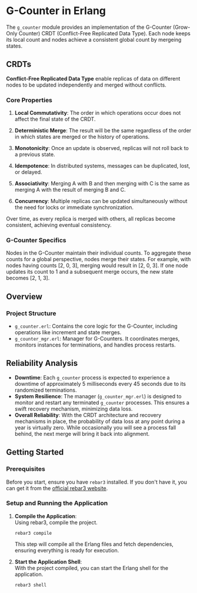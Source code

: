 # G-Counter in Erlang

The `g_counter` module provides an implementation of the G-Counter (Grow-Only Counter) CRDT (Conflict-Free Replicated Data Type). Each node keeps its local count and nodes achieve a consistent global count by mergeing states.

## CRDTs

**Conflict-Free Replicated Data Type** enable replicas of data on different nodes to be updated independently and merged without conflicts.

### Core Properties

1. **Local Commutativity**: The order in which operations occur does not affect the final state of the CRDT.

2. **Deterministic Merge**: The result will be the same regardless of the order in which states are merged or the history of operations.

3. **Monotonicity**: Once an update is observed, replicas will not roll back to a previous state.

4. **Idempotence**: In distributed systems, messages can be duplicated, lost, or delayed.

5. **Associativity**: Merging A with B and then merging with C is the same as merging A with the result of merging B and C.

6. **Concurrency**: Multiple replicas can be updated simultaneously without the need for locks or immediate synchronization.

Over time, as every replica is merged with others, all replicas become consistent, achieving eventual consistency.

### G-Counter Specifics

Nodes in the G-Counter maintain their individual counts. To aggregate these counts for a global perspective, nodes merge their states. For example, with nodes having counts [2, 0, 3], merging would result in [2, 0, 3]. If one node updates its count to 1 and a subsequent merge occurs, the new state becomes [2, 1, 3].

## Overview

### Project Structure

- `g_counter.erl`: Contains the core logic for the G-Counter, including operations like increment and state merges.
- `g_counter_mgr.erl`: Manager for G-Counters. It coordinates merges, monitors instances for terminations, and handles process restarts.

## Reliability Analysis

- **Downtime**: Each `g_counter` process is expected to experience a downtime of approximately 5 milliseconds every 45 seconds due to its randomized terminations.
- **System Resilience**: The manager (`g_counter_mgr.erl`) is designed to monitor and restart any terminated `g_counter` processes. This ensures a swift recovery mechanism, minimizing data loss.
- **Overall Reliability**: With the CRDT architecture and recovery mechanisms in place, the probability of data loss at any point during a year is virtually zero. While occasionally you will see a process fall behind, the next merge will bring it back into alignment.

## Getting Started

### Prerequisites

Before you start, ensure you have `rebar3` installed. If you don't have it, you can get it from the [official rebar3 website](https://www.rebar3.org/).

### Setup and Running the Application

1. **Compile the Application**:  
   Using rebar3, compile the project.

   ```
   rebar3 compile
   ```

   This step will compile all the Erlang files and fetch dependencies, ensuring everything is ready for execution.

2. **Start the Application Shell**:  
   With the project compiled, you can start the Erlang shell for the application.
   ```
   rebar3 shell
   ```
